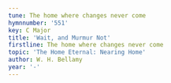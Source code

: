 ```yaml
---
tune: The home where changes never come
hymnnumber: '551'
key: C Major
title: 'Wait, and Murmur Not'
firstline: The home where changes never come
topic: 'The Home Eternal: Nearing Home'
author: W. H. Bellamy
year: '-'
---
```

